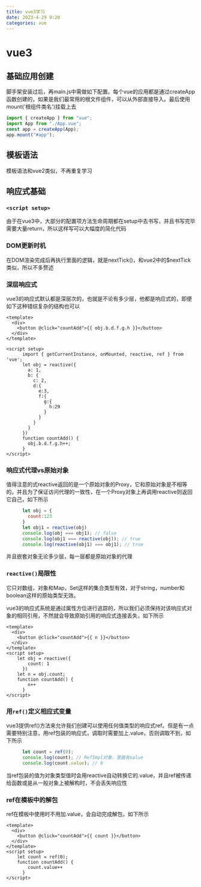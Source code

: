 ```yaml
---
title: vue3学习
date: 2023-4-29 9:20
categories: vue
---
```

# vue3

## 基础应用创建

脚手架安装过后，再main.js中需做如下配置。每个vue的应用都是通过createApp函数创建的，如果是我们最常用的根文件组件，可以从外部直接导入。最后使用mount('根组件类名')挂载上去

```js
import { createApp } from "vue";
import App from "./App.vue";
const app = createApp(App);
app.mount("#app");
```

## 模板语法

模板语法和vue2类似，不再重复学习

## 响应式基础

### `<script setup>`

由于在vue3中，大部分的配置项方法生命周期都在setup中去书写，并且书写完毕需要大量return，所以这样写可以大幅度的简化代码

### DOM更新时机

在DOM渲染完成后再执行里面的逻辑，就是nextTick()，和vue2中的$nextTick类似，所以不多赘述

### 深层响应式

vue3的响应式默认都是深层次的，也就是不论有多少层，他都是响应式的，即便如下这种错综复杂的结构也可以

```vue
<template>
  <div>
    <button @click="countAdd">{{ obj.b.d.f.g.h }}</button>
  </div>
</template>

<script setup>
      import { getCurrentInstance, onMounted, reactive, ref } from 'vue';
      let obj = reactive({
        a: 1,
        b: {
          c: 2,
          d:{
            e:3,
            f:{
              g:{
                h:29
              }
            }
          }
        }
      })
      function countAdd() {
        obj.b.d.f.g.h++;
      }
</script>
```

### 响应式代理vs原始对象

值得注意的式reactive返回的是一个原始对象的Proxy，它和原始对象是不相等的。并且为了保证访问代理的一致性，在一个Proxy对象上再调用reactive则返回它自己，如下所示

```js
	  let obj = {
        count:123
      }
      let obj1 = reactive(obj)
      console.log(obj === obj1); // false
      console.log(obj1 === reactive(obj)); // true
      console.log(reactive(obj1) === obj1); // true
```

并且嵌套对象无论多少层，每一层都是原始对象的代理

### `reactive()`局限性

它只对数组，对象和Map，Set这样的集合类型有效，对于string，number和boolean这样的原始类型无效。

vue3的响应式系统是通过属性方位进行追踪的，所以我们必须保持对该响应式对象的相同引用，不然就会导致原始引用的响应式连接丢失，如下所示

```vue
<template>
  <div>
    <button @click="countAdd">{{ n }}</button>
  </div>
</template>
<script setup>
	let obj = reactive({
        count: 1
      })
	let n = obj.count;
	function countAdd() {
        n++
      }
</script>
```

### 用`ref()`定义相应式变量

vue3提供ref()方法来允许我们创建可以使用任何值类型的响应式ref。但是有一点需要特别注意，用ref包装的响应式，调取时需要加上.value，否则调取不到，如下所示

```js
	  let count = ref(0);
      console.log(count); // RefImpl对象，里面有value
      console.log(count.value); // 0
```

当ref包装的值为对象类型值时会用reactive自动转换它的.value，并且ref被传递给函数或是从一般对象上被解构时，不会丢失响应性

### ref在模板中的解包

ref在模板中使用时不用加.value，会自动完成解包，如下所示

```vue
<template>
  <div>
    <button @click="countAdd">{{ count }}</button>
  </div>
</template>
<script setup>
	let count = ref(0);
	function countAdd() {
        count.value++
      }
</script>
```



